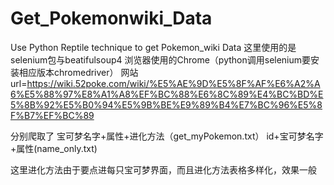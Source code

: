 # Get_Pokemonwiki_Data
Use Python Reptile technique to get Pokemon_wiki Data
这里使用的是selenium包与beatifulsoup4
浏览器使用的Chrome（python调用selenium要安装相应版本chromedriver）
网站 url=https://wiki.52poke.com/wiki/%E5%AE%9D%E5%8F%AF%E6%A2%A6%E5%88%97%E8%A1%A8%EF%BC%88%E6%8C%89%E4%BC%BD%E5%8B%92%E5%B0%94%E5%9B%BE%E9%89%B4%E7%BC%96%E5%8F%B7%EF%BC%89

分别爬取了 宝可梦名字+属性+进化方法（get_myPokemon.txt）
          id+宝可梦名字+属性(name_only.txt)
          
这里进化方法由于要点进每只宝可梦界面，而且进化方法表格多样化，效果一般
